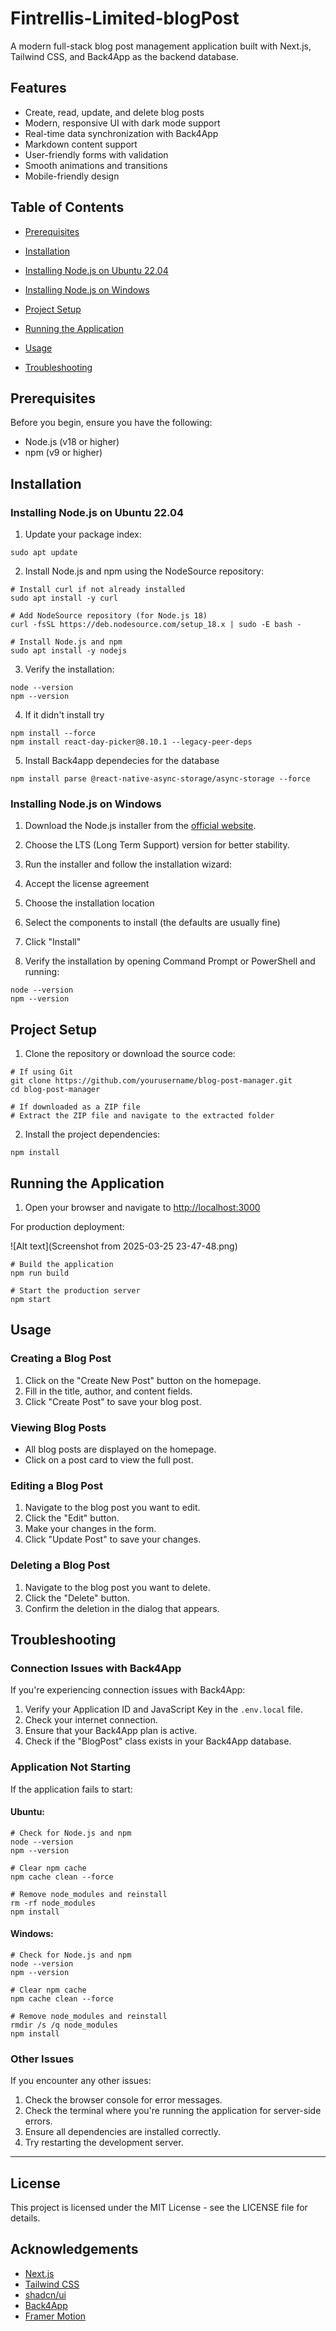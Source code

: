 # Fintrellis-Limited-blogPost

A modern full-stack blog post management application built with Next.js, Tailwind CSS, and Back4App as the backend database.





## Features

- Create, read, update, and delete blog posts
- Modern, responsive UI with dark mode support
- Real-time data synchronization with Back4App
- Markdown content support
- User-friendly forms with validation
- Smooth animations and transitions
- Mobile-friendly design


## Table of Contents

- [Prerequisites](#prerequisites)
- [Installation](#installation)

- [Installing Node.js on Ubuntu 22.04](#installing-nodejs-on-ubuntu-2204)
- [Installing Node.js on Windows](#installing-nodejs-on-windows)



- [Project Setup](#project-setup)
- [Running the Application](#running-the-application)
- [Usage](#usage)
- [Troubleshooting](#troubleshooting)


## Prerequisites

Before you begin, ensure you have the following:

- Node.js (v18 or higher)
- npm (v9 or higher)


## Installation

### Installing Node.js on Ubuntu 22.04

1. Update your package index:


```shellscript
sudo apt update
```

2. Install Node.js and npm using the NodeSource repository:


```shellscript
# Install curl if not already installed
sudo apt install -y curl

# Add NodeSource repository (for Node.js 18)
curl -fsSL https://deb.nodesource.com/setup_18.x | sudo -E bash -

# Install Node.js and npm
sudo apt install -y nodejs
```

3. Verify the installation:


```shellscript
node --version
npm --version
```

4. If it didn't install try
```shellscript
npm install --force
npm install react-day-picker@8.10.1 --legacy-peer-deps
```
5. Install Back4app dependecies for the database
 ```shellscript
 npm install parse @react-native-async-storage/async-storage --force
 ```

### Installing Node.js on Windows

1. Download the Node.js installer from the [official website](https://nodejs.org/).

1. Choose the LTS (Long Term Support) version for better stability.



2. Run the installer and follow the installation wizard:

1. Accept the license agreement
2. Choose the installation location
3. Select the components to install (the defaults are usually fine)
4. Click "Install"



3. Verify the installation by opening Command Prompt or PowerShell and running:


```shellscript
node --version
npm --version
```

## Project Setup

1. Clone the repository or download the source code:


```shellscript
# If using Git
git clone https://github.com/yourusername/blog-post-manager.git
cd blog-post-manager

# If downloaded as a ZIP file
# Extract the ZIP file and navigate to the extracted folder
```

2. Install the project dependencies:


```shellscript
npm install
```




## Running the Application


1. Open your browser and navigate to [http://localhost:3000](http://localhost:3000)


For production deployment:

![Alt text](Screenshot from 2025-03-25 23-47-48.png)

```shellscript
# Build the application
npm run build

# Start the production server
npm start
```

## Usage

### Creating a Blog Post

1. Click on the "Create New Post" button on the homepage.
2. Fill in the title, author, and content fields.
3. Click "Create Post" to save your blog post.


### Viewing Blog Posts

- All blog posts are displayed on the homepage.
- Click on a post card to view the full post.


### Editing a Blog Post

1. Navigate to the blog post you want to edit.
2. Click the "Edit" button.
3. Make your changes in the form.
4. Click "Update Post" to save your changes.


### Deleting a Blog Post

1. Navigate to the blog post you want to delete.
2. Click the "Delete" button.
3. Confirm the deletion in the dialog that appears.


## Troubleshooting

### Connection Issues with Back4App

If you're experiencing connection issues with Back4App:

1. Verify your Application ID and JavaScript Key in the `.env.local` file.
2. Check your internet connection.
3. Ensure that your Back4App plan is active.
4. Check if the "BlogPost" class exists in your Back4App database.


### Application Not Starting

If the application fails to start:

#### Ubuntu:

```shellscript
# Check for Node.js and npm
node --version
npm --version

# Clear npm cache
npm cache clean --force

# Remove node_modules and reinstall
rm -rf node_modules
npm install
```

#### Windows:

```shellscript
# Check for Node.js and npm
node --version
npm --version

# Clear npm cache
npm cache clean --force

# Remove node_modules and reinstall
rmdir /s /q node_modules
npm install
```

### Other Issues

If you encounter any other issues:

1. Check the browser console for error messages.
2. Check the terminal where you're running the application for server-side errors.
3. Ensure all dependencies are installed correctly.
4. Try restarting the development server.


---

## License

This project is licensed under the MIT License - see the LICENSE file for details.

## Acknowledgements

- [Next.js](https://nextjs.org/)
- [Tailwind CSS](https://tailwindcss.com/)
- [shadcn/ui](https://ui.shadcn.com/)
- [Back4App](https://www.back4app.com/)
- [Framer Motion](https://www.framer.com/motion/) 
